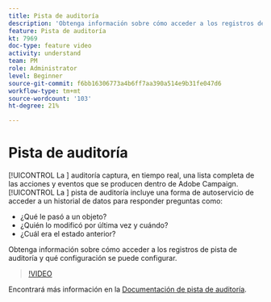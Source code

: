 ```yaml
---
title: Pista de auditoría
description: 'Obtenga información sobre cómo acceder a los registros de pista de auditoría y qué configuración se puede configurar. '
feature: Pista de auditoría
kt: 7969
doc-type: feature video
activity: understand
team: PM
role: Administrator
level: Beginner
source-git-commit: f6bb16306773a4b6ff7aa390a514e9b31fe047d6
workflow-type: tm+mt
source-wordcount: '103'
ht-degree: 21%

---
```



# Pista de auditoría

[!UICONTROL La ] auditoría captura, en tiempo real, una lista completa de las acciones y eventos que se producen dentro de Adobe Campaign.[!UICONTROL La ] pista de auditoría incluye una forma de autoservicio de acceder a un historial de datos para responder preguntas como:

* ¿Qué le pasó a un objeto?
* ¿Quién lo modificó por última vez y cuándo?
* ¿Cuál era el estado anterior?

Obtenga información sobre cómo acceder a los registros de pista de auditoría y qué configuración se puede configurar.

>[!VIDEO](https://video.tv.adobe.com/v/27425?quality=12)

Encontrará más información en la [Documentación de pista de auditoría](https://experienceleague.adobe.com/docs/campaign-classic/using/monitoring-campaign-classic/production-procedures/audit-trail.html).
